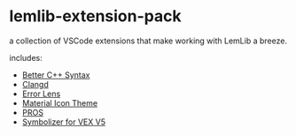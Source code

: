 # lemlib-extension-pack

a collection of VSCode extensions that make working with LemLib a breeze.

includes:
- [Better C++ Syntax](https://marketplace.visualstudio.com/items?itemName=jeff-hykin.better-cpp-syntax)
- [Clangd](https://marketplace.visualstudio.com/items?itemName=llvm-vs-code-extensions.vscode-clangd)
- [Error Lens](https://marketplace.visualstudio.com/items?itemName=usernamehw.errorlens)
- [Material Icon Theme](https://marketplace.visualstudio.com/items?itemName=PKief.material-icon-theme)
- [PROS](https://marketplace.visualstudio.com/items?itemName=sigbots.pros)
- [Symbolizer for VEX V5](https://marketplace.visualstudio.com/items?itemName=vexide.symbolizer-for-vex-v5)
